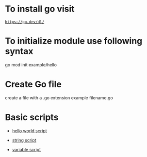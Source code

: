 
# **To install go visit**

[`https://go.dev/dl/`](https://go.dev/dl/) 


# **To initialize module use following syntax** 

go mod init example/hello

# **Create Go file** 

create a file with a .go extension example filename.go

# **Basic scripts** 

- [hello world script](helloworld/hello.go)

- [string script](strings/strings.go)

- [variable script](vars/variables.go)
